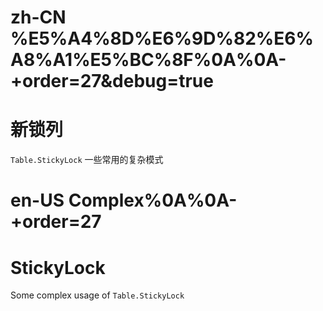 # zh-CN %E5%A4%8D%E6%9D%82%E6%A8%A1%E5%BC%8F%0A%0A-+order=27&debug=true

# 新锁列

`Table.StickyLock` 一些常用的复杂模式

# en-US Complex%0A%0A-+order=27

# StickyLock

Some complex usage of `Table.StickyLock`
